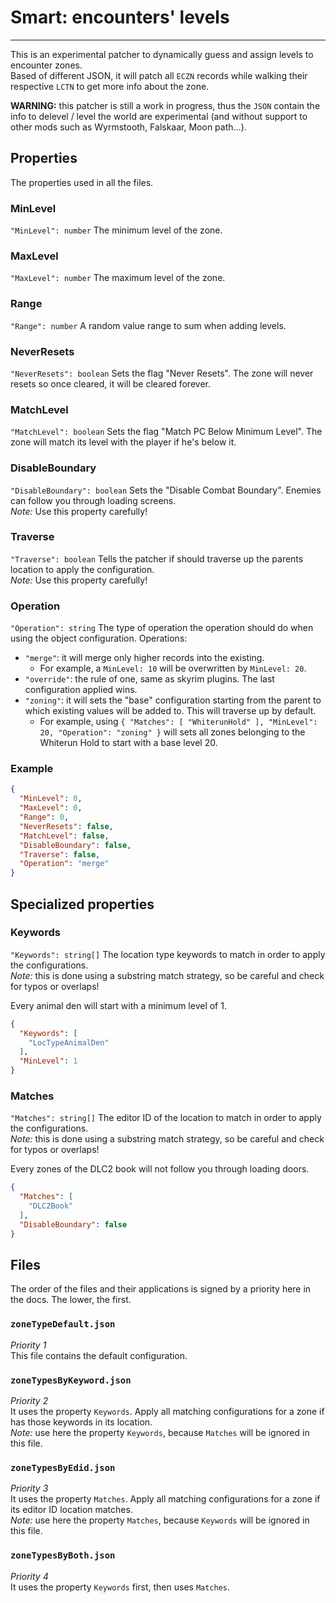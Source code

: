 # Smart: encounters' levels
---

This is an experimental patcher to dynamically guess and assign levels to encounter zones.  
Based of different JSON, it will patch all `ECZN` records while walking their respective
`LCTN` to get more info about the zone.  
  
**WARNING:** this patcher is still a work in progress, thus the `JSON` contain the info to
delevel / level the world are experimental (and without support to other mods such as Wyrmstooth,
Falskaar, Moon path...).

## Properties

The properties used in all the files.

### MinLevel
`"MinLevel": number`
The minimum level of the zone.

### MaxLevel
`"MaxLevel": number`
The maximum level of the zone.

### Range
`"Range": number`
A random value range to sum when adding levels.

### NeverResets
`"NeverResets": boolean`
Sets the flag "Never Resets". The zone will never resets so once cleared, it will be cleared forever.

### MatchLevel
`"MatchLevel": boolean`
Sets the flag "Match PC Below Minimum Level". The zone will match its level with the player if 
he's below it.

### DisableBoundary
`"DisableBoundary": boolean`
Sets the "Disable Combat Boundary". Enemies can follow you through loading screens.  
*Note:* Use this property carefully!

### Traverse
`"Traverse": boolean`
Tells the patcher if should traverse up the parents location to apply the configuration.  
*Note:* Use this property carefully!

### Operation
`"Operation": string`
The type of operation the operation should do when using the object configuration.
Operations:
  - `"merge"`: it will merge only higher records into the existing.
    - For example, a `MinLevel: 10` will be overwritten by `MinLevel: 20`.
  - `"override"`: the rule of one, same as skyrim plugins. The last configuration applied wins.
  - `"zoning"`: it will sets the "base" configuration starting from the parent to which existing values 
    will be added to. This will traverse up by default.
    - For example, using `{ "Matches": [ "WhiterunHold" ], "MinLevel": 20, "Operation": "zoning" }`
      will sets all zones belonging to the Whiterun Hold to start with a base level 20.

### Example 

```JSON
{
  "MinLevel": 0,
  "MaxLevel": 0,
  "Range": 0,
  "NeverResets": false,
  "MatchLevel": false,
  "DisableBoundary": false,
  "Traverse": false,
  "Operation": "merge"
}
```

## Specialized properties

### Keywords
`"Keywords": string[]`
The location type keywords to match in order to apply the configurations.  
*Note:* this is done using a substring match strategy, so be careful and check for typos or overlaps!  
  
Every animal den will start with a minimum level of 1.

```JSON
{
  "Keywords": [
    "LocTypeAnimalDen"
  ],
  "MinLevel": 1
}
```

### Matches
`"Matches": string[]`
The editor ID of the location to match in order to apply the configurations.  
*Note:* this is done using a substring match strategy, so be careful and check for typos or overlaps!  
  
Every zones of the DLC2 book will not follow you through loading doors.

```JSON
{
  "Matches": [
    "DLC2Book"
  ],
  "DisableBoundary": false
}
```

## Files

The order of the files and their applications is signed by a priority here in the docs. The lower, the first.

### `zoneTypeDefault.json`
*Priority 1*  
This file contains the default configuration. <!-- Properties `Operation` and `Traverse` are ignored. -->

### `zoneTypesByKeyword.json`
*Priority 2*  
It uses the property `Keywords`. Apply all matching configurations for a zone if has those keywords 
in its location.  
*Note:* use here the property `Keywords`, because `Matches` will be ignored in this file.

### `zoneTypesByEdid.json`
*Priority 3*  
It uses the property `Matches`. Apply all matching configurations for a zone if its editor ID
location matches.  
*Note:* use here the property `Matches`, because `Keywords` will be ignored in this file.

### `zoneTypesByBoth.json`
*Priority 4*  
It uses the property `Keywords` first, then uses `Matches`.
